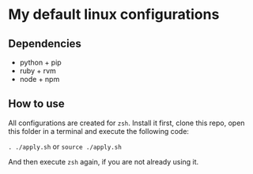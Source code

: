 # My default linux configurations

## Dependencies

- python + pip
- ruby + rvm
- node + npm

## How to use

All configurations are created for `zsh`. Install it first, clone this repo, open this folder in a terminal and execute the following code:

 `. ./apply.sh` or `source ./apply.sh`

And then execute `zsh` again, if you are not already using it.